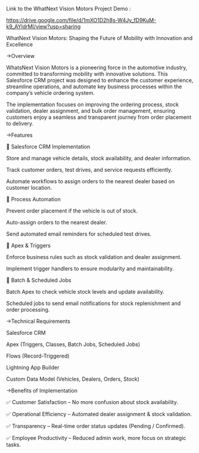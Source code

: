 Link to the WhatNext Vision Motors Project Demo :

https://drive.google.com/file/d/1mXO1D2h8s-W4Jy_fD9KuM-k9_AYldrMI/view?usp=sharing

WhatNext Vision Motors: Shaping the Future of Mobility with Innovation and Excellence

->Overview

WhatsNext Vision Motors is a pioneering force in the automotive industry, committed to transforming mobility with innovative solutions.
This Salesforce CRM project was designed to enhance the customer experience, streamline operations, and automate key business processes within the company’s vehicle ordering system.

The implementation focuses on improving the ordering process, stock validation, dealer assignment, and bulk order management, ensuring customers enjoy a seamless and transparent journey from order placement to delivery.

->Features

🔹 Salesforce CRM Implementation

Store and manage vehicle details, stock availability, and dealer information.

Track customer orders, test drives, and service requests efficiently.

Automate workflows to assign orders to the nearest dealer based on customer location.

🔹 Process Automation

Prevent order placement if the vehicle is out of stock.

Auto-assign orders to the nearest dealer.

Send automated email reminders for scheduled test drives.

🔹 Apex & Triggers

Enforce business rules such as stock validation and dealer assignment.

Implement trigger handlers to ensure modularity and maintainability.

🔹 Batch & Scheduled Jobs

Batch Apex to check vehicle stock levels and update availability.

Scheduled jobs to send email notifications for stock replenishment and order processing.

->Technical Requirements

Salesforce CRM

Apex (Triggers, Classes, Batch Jobs, Scheduled Jobs)

Flows (Record-Triggered)

Lightning App Builder

Custom Data Model (Vehicles, Dealers, Orders, Stock)

->Benefits of Implementation

✅ Customer Satisfaction – No more confusion about stock availability.

✅ Operational Efficiency – Automated dealer assignment & stock validation.

✅ Transparency – Real-time order status updates (Pending / Confirmed).

✅ Employee Productivity – Reduced admin work, more focus on strategic tasks.
